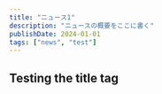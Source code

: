 ```yaml
---
title: "ニュース1"
description: "ニュースの概要をここに書く"
publishDate: 2024-01-01
tags: ["news", "test"]
---
```


## Testing the title tag
